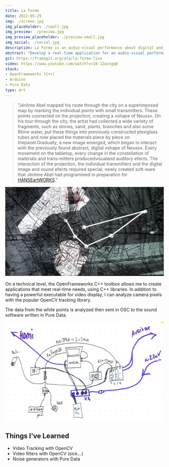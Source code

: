 ```yaml
---
title: La Forme
date: 2022-05-29
img: ./screen.jpg
img_placeholder: ./small.jpg
img_preview: ./preview.jpg
img_preview_placeholder: ./preview-small.jpg
img_social: ./social.jpg
description: La Forme is an audio-visual performance about digital and body topics
abstract: "Develop a real-time application for an audio-visual performance about digital and body topics"
git: https://framagit.org/afa/la-forme-live
video: https://www.youtube.com/watch?v=10-1Zacngq8
stack:
- OpenFrameworks (C++)
- Arduino
- Pure Data
type: Art
---
```


> "Jérôme Abel mapped his route through the city on a superimposed map by marking the individual points with small transmitters. These points connected on the projection, creating a »shape of Neuss«.  On his tour through the city, the artist had collected a wide variety of fragments, such as stones, sand, plants, branches and also some Rhine water, put these things into previously constructed plexiglass tubes and now placed the materials piece by piece on thepanel.Gradually, a new image emerged, which began to interact with the previously found abstract, digital »shape of Neuss«. Every movement on the tabletop, every change in the constellation of materials and trans-mitters producedvisualand auditory efects. The interaction of the projection, the individual transmitters and the digital image and sound efects required special, newly created soft-ware that Jérôme Abel had programmed in preparation for [HANSEartWORKS](https://www.hanse.org/en/union-of-cities-the-hansa/working-groups/hanseartworks)."

![La Forme Tracking](./tracking.jpg)

On a technical level, the OpenFrameworks C++ toolbox allows me to create applications that meet real-time needs, using C++ libraries. In addition to having a powerful executable for video display, I can analyze camera pixels with the popular OpenCV tracking library.

The data from the white points is analyzed then sent in OSC to the sound software written in Pure Data.

![La Forme Tech Setup](./tech.jpg)

## Things I've Learned

- Video Tracking with OpenCV
- Video filters with OpenCV (sick...)
- Noise generators with Pure Data

